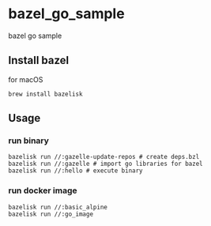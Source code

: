 # bazel_go_sample

bazel go sample

## Install bazel

for macOS
```
brew install bazelisk
```

## Usage

### run binary
```
bazelisk run //:gazelle-update-repos # create deps.bzl
bazelisk run //:gazelle # import go libraries for bazel
bazelisk run //:hello # execute binary
```

### run docker image

```
bazelisk run //:basic_alpine
bazelisk run //:go_image
```
